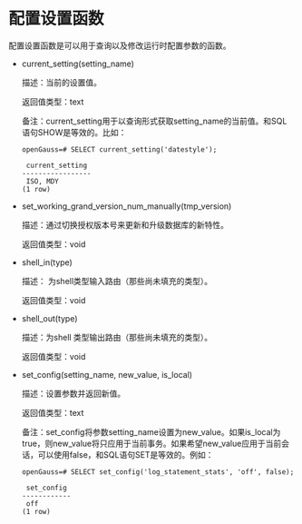 # 配置设置函数

配置设置函数是可以用于查询以及修改运行时配置参数的函数。

-   current\_setting\(setting\_name\)

    描述：当前的设置值。

    返回值类型：text

    备注：current\_setting用于以查询形式获取setting\_name的当前值。和SQL语句SHOW是等效的。比如：

    ```
    openGauss=# SELECT current_setting('datestyle');
    
     current_setting
    -----------------
     ISO, MDY
    (1 row)
    ```

-   set\_working\_grand\_version\_num\_manually\(tmp\_version\)

    描述：通过切换授权版本号来更新和升级数据库的新特性。

    返回值类型：void

-   shell\_in\(type\)

    描述： 为shell类型输入路由（那些尚未填充的类型）。

    返回值类型：void

-   shell\_out\(type\)

    描述：为shell 类型输出路由（那些尚未填充的类型）。

    返回值类型：void

-   set\_config\(setting\_name, new\_value, is\_local\)

    描述：设置参数并返回新值。

    返回值类型：text

    备注：set\_config将参数setting\_name设置为new\_value。如果is\_local为true，则new\_value将只应用于当前事务。如果希望new\_value应用于当前会话，可以使用false，和SQL语句SET是等效的。例如：

    ```
    openGauss=# SELECT set_config('log_statement_stats', 'off', false);
    
     set_config
    ------------
     off
    (1 row)
    ```


